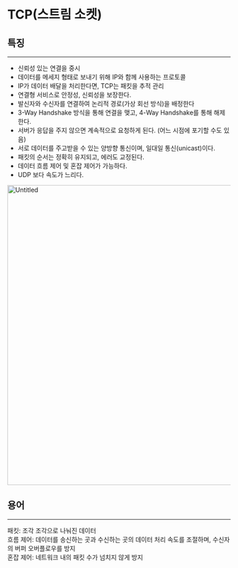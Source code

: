 # TCP(스트림 소켓)

## 특징 
--- 
- 신뢰성 있는 연결을 중시
- 데이터를 메세지 형태로 보내기 위해 IP와 함께 사용하는 프로토콜
- IP가 데이터 배달을 처리한다면, TCP는 패킷을 추적 관리
- 연결형 서비스로 안정성, 신뢰성을 보장한다.
-  발신자와 수신자를 연결하여 논리적 경로(가상 회선 방식)을 배정한다
- 3-Way Handshake 방식을 통해 연결을 맺고, 4-Way Handshake를 통해 해제한다.
- 서버가 응답을 주지 않으면 계속적으로 요청하게 된다. (어느 시점에 포기할 수도 있음)
- 서로 데이터를 주고받을 수 있는 양방향 통신이며, 일대일 통신(unicast)이다.
- 패킷의 순서는 정확히 유지되고, 에러도 교정된다.
- 데이터 흐름 제어 및 혼잡 제어가 가능하다.
- UDP 보다 속도가 느리다.

<img width="675" alt="Untitled" src="https://user-images.githubusercontent.com/68246962/232312996-f98b560e-34fc-4cd9-811c-48e04066dd9c.png">

## 용어
---
패킷: 조각 조각으로 나눠진 데이터  
흐름 제어: 데이터를 송신하는 곳과 수신하는 곳의 데이터 처리 속도를 조절하며, 수신자의 버퍼 오버플로우를 방지  
혼잡 제어: 네트워크 내의 패킷 수가 넘치지 않게 방지